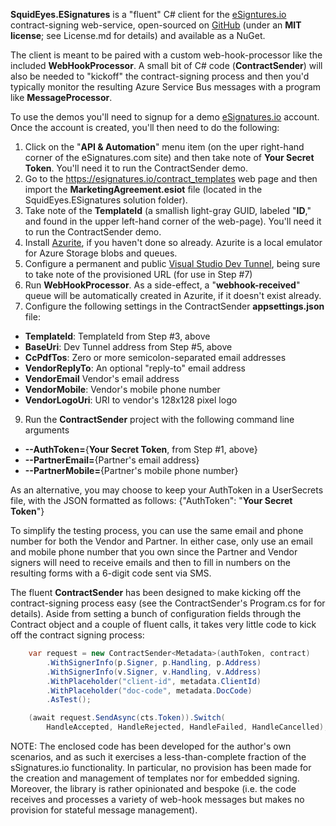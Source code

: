 **SquidEyes.ESignatures** is a "fluent" C# client for the <a href="https://esignatures.io/" target="_blank">eSigntures.io</a> contract-signing web-service, open-sourced on <a href="https://github.com/squideyes/SquidEyes.ESignatures" target="_blank">GitHub</a> (under an **MIT license**; see License.md for details) and available as a NuGet. 

The client is meant to be paired with a custom web-hook-processor like the included **WebHookProcessor**.  A small bit of C# code (**ContractSender**) will also be needed to "kickoff" the contract-signing process and then you'd typically monitor the resulting Azure Service Bus messages with a program like **MessageProcessor**.


To use the demos you'll need to signup for a demo <a href="https://esignatures.io/" target="_blank">eSignatures.io</a> account.  Once the account is created, you'll then need to do the following:

1. Click on the "**API & Automation**" menu item (on the uper right-hand corner of the  eSignatures.com site) and then take note of **Your Secret Token**.  You'll need it to run the ContractSender demo.
2. Go to the https://esignatures.io/contract_templates web page and then import the **MarketingAgreement.esiot** file (located in the SquidEyes.ESignatures solution folder).
3. Take note of the **TemplateId** (a smallish light-gray GUID, labeled "**ID**," and found in the upper left-hand corner of the web-page).  You'll need it to run the ContractSender demo.
4. Install <a href="https://learn.microsoft.com/en-us/azure/storage/common/storage-use-azurite?tabs=visual-studio" target="_blank">Azurite</a>, if you haven't done so already. Azurite is a local emulator for Azure Storage blobs and queues.
5. Configure a permanent and public <a href="https://learn.microsoft.com/en-us/aspnet/core/test/dev-tunnels?view=aspnetcore-7.0" target="_blank">Visual Studio Dev Tunnel</a>, being sure to take note of the provisioned URL (for use in Step #7)
6. Run **WebHookProcessor**.  As a side-effect, a "**webhook-received**" queue  will be automatically created in Azurite, if it doesn't exist already. 
7. Configure the following settings in the ContractSender **appsettings.json** file:
- **TemplateId**: TemplateId from Step #3, above
- **BaseUri**: Dev Tunnel address from Step #5, above
- **CcPdfTos**: Zero or more semicolon-separated email addresses
- **VendorReplyTo**: An optional "reply-to" email address
- **VendorEmail** Vendor's email address
- **VendorMobile**: Vendor's mobile phone number
- **VendorLogoUri**: URI to vendor's 128x128 pixel logo
9. Run the **ContractSender** project with the following command line arguments
- **--AuthToken=**{**Your Secret Token**, from Step #1, above}
- **--PartnerEmail=**{Partner's  email address}
- **--PartnerMobile=**{Partner's mobile phone number}

As an alternative, you may choose to keep your AuthToken in a UserSecrets file, with the JSON formatted as follows: {"AuthToken": "**Your Secret Token**"}

To simplify the testing process, you can use the same email and phone number for both the Vendor and Partner.  In either case, only use an email and mobile phone number that you own since the Partner and Vendor signers will need to receive emails and then to fill in numbers on the resulting forms with a 6-digit code sent via SMS.

The fluent **ContractSender** has been designed to make kicking off the contract-signing process easy (see the ContractSender's Program.cs for for details).  Aside from setting a bunch of configuration fields through the Contract object and a couple of fluent calls, it takes very little code to kick off the contract signing process:

```csharp
    var request = new ContractSender<Metadata>(authToken, contract)
        .WithSignerInfo(p.Signer, p.Handling, p.Address)
        .WithSignerInfo(v.Signer, v.Handling, v.Address)
        .WithPlaceholder("client-id", metadata.ClientId)
        .WithPlaceholder("doc-code", metadata.DocCode)
        .AsTest();

    (await request.SendAsync(cts.Token)).Switch(
        HandleAccepted, HandleRejected, HandleFailed, HandleCancelled);
```
NOTE: The enclosed code has been developed for the author's own scenarios, and as such it exercises a less-than-complete fraction of the sSignatures.io functionality.  In particular, no provision has been made for the creation and management of templates nor for embedded signing.  Moreover, the library is rather opinionated and bespoke (i.e. the code receives and processes a variety of web-hook messages but makes no provision for stateful message management).